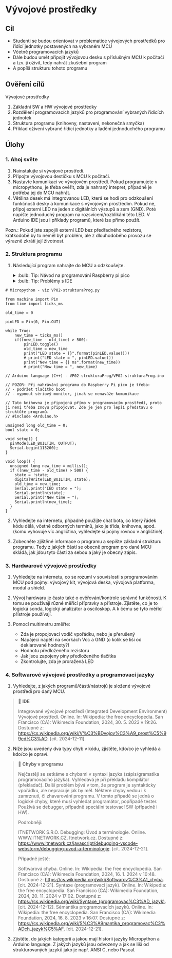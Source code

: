[Co dodělat ]: #
[nic ]: #



# Vývojové prostředky

## Cíl

-	Studenti se budou orientovat v problematice vývojových prostředků pro řídící jednotky postavených na vybraném MCU
-   Včetně programovacích jazyků
-   Dále budou umět připojit vývojovou desku s příslušným MCU k počítači a tzv. ji oživit, tedy nahrát zkušební program
-   A popíší strukturu tohoto programu


## Ověření cílů

Vývojové prostředky

1. Základní SW a HW vývojové prostředky
2. Rozdělení programovacích jazyků pro programování vybraných řídících jednotek
3. Struktura programu (knihovny, nastavení, nekonečná smyčka)
4. Příklad oživení vybrané řídící jednotky a ladění jednoduchého programu


## Úlohy

### 1. Ahoj světe

1. Nainstalujte si vývojové prostředí.
2. Připojte vývojovou destičku s MCU k počítači.
3. Nastavte komunikaci ve vývojovém prostředí. Pokud programujete v micropythonu, je třeba ověřit, zda je nahraný intepret, případně je potřeba jej do MCU nahrát.
4. Většina desek má integrovanou LED, která se hodí pro odzkoušení funkčnosti desky a komunikace s vývojovým prostředím. Pokud ne, připoj externí LED na jeden z digitálních výstupů a zem (GND). Poté napište jednoduchý program na rozsvícení/rozblikání této LED. V Arduino IDE jsou i příklady programů, které lze přímo použít. 

Pozn.: Pokud jste zapojili externí LED bez předřadného rezistoru, krátkodobě by to neměl být problém, ale z dlouhodobého provozu se výrazně zkrátí její životnost. 


### 2. Struktura programu

1. Následující program nahrajte do MCU a odzkoušejte.

    <details>
        <summary> :bulb: Tip: Návod na programování Raspberry pi pico </summary>
            <p><b>v Arduino IDE 2.x.x </b></p>
            <p>Programming Raspberry Pi Pico with Arduino IDE (Pico W compatible). Online. RandomNerdTutorials.com. Dostupné z: https://randomnerdtutorials.com/programming-raspberry-pi-pico-w-arduino-ide/. [cit. 2024-12-22].</p>
            <p><b>v Thony </b></p>
            <p>Getting Started with Raspberry Pi Pico (and Pico W). Online. RandomNerdTutorials.com. Dostupné z: https://randomnerdtutorials.com/getting-started-raspberry-pi-pico-w/. [cit. 2024-12-22].</p>
            <p><b>ve VS Code </b></p>
            <p>Programming Raspberry Pi Pico with VS Code and MicroPython. Online. RandomNerdTutorials.com. Dostupné z: https://randomnerdtutorials.com/raspberry-pi-pico-vs-code-micropython/. [cit. 2024-12-22].</p>
    </details>

    <details>
        <summary> :bulb: Tip: Problémy s IDE </summary>
            <p><b>Arduino IDE - chybí složka Arduino 15</b></p>
            <p>Open the Arduino15 folder. Online. WWW.ARDUINO.CC. June 3, 2024. Dostupné z: https://support.arduino.cc/hc/en-us/articles/360018448279-Open-the-Arduino15-folder. [cit. 2024-12-23].</p>
    </details>





```
# Micropython - viz VP02-strukturaProg.py

from machine import Pin
from time import ticks_ms

old_time = 0

pinLED = Pin(0, Pin.OUT)

while True:
    new_time = ticks_ms()
    if((new_time - old_time) > 500):
        pinLED.toggle()
        old_time = new_time
        print("LED state = {}".format(pinLED.value()))
        # print("LED state = ", pinLED.value())
        print("New time = {} ms".format(new_time))
        # print("New time = ", new_time)
```


```
// Arduino language (C++) - VP02-strukturaProg/VP02-strukturaProg.ino

// POZOR: Při nahrávání programu do Raspberry Pi pico je třeba:
// - podržet tlačítko boot
// - vypnout sériový monitor, jinak se nenaváže komunikace

// Tato knihovna je připojená přímo v programovacím prostředí, proto ji není třeba znovu připojovat. Zde je jen pro lepší představu o struktůře programů.
// #include <Arduino.h>

unsigned long old_time = 0;
bool state = 0;

void setup() {
  pinMode(LED_BUILTIN, OUTPUT);
  Serial.begin(115200);
}

void loop() {
  unsigned long new_time = millis();
  if ((new_time - old_time) > 500) {
    state = !state;
    digitalWrite(LED_BUILTIN, state);
    old_time = new_time;
    Serial.print("LED state = ");
    Serial.println(state);
    Serial.print("New time = ");
    Serial.println(new_time);
  }
}
```


2. Vyhledejte na internetu, případně použijte chat bota, co který řádek kódu dělá, včetně odborných termínů, jako je třída, knihovna, apod. (komu vyhovuje víc angličtina, vyhledejte si pojmy rovnou v angličtině).

3. Zobecněte zjištěné informace o programu a sepište základní strukturu programu. Tedy z jakých částí se obecně program pro dané MCU skládá, jak jdou tyto části za sebou a jaký je obecný zápis.


### 3. Hardwarové vývojové prostředky

1. Vyhledejte na internetu, co se rozumí v souvislosti s programováním MCU pod pojmy: vývojový kit, vývojová deska, vývojová platforma, modul a shield.

2. Vývoj hardwaru je často také o ověřování/kontrole správné funkčnosti. K tomu se používají různé měřící přípravky a přístroje. Zjistěte, co je to logická sonda, logický analizátor a osciloskop. A k čemu se tyto měřící přístroje používají.

3. Pomocí multimetru změřte:
    - Zda je propojovací vodič vpořádku, nebo je přerušený
    - Napájecí napětí na svorkách Vcc a GND (o kolik se liší od deklarované hodnoty?)
    - Hodnotu předloženého rezistoru
    - Jak jsou zapojeny piny předloženého tlačítka
    - Zkontrolujte, zda je proražená LED


### 4. Softwarové vývojové prostředky a programovací jazyky

1. Vyhledejte, z jakých programů/částí/nástrojů je složené vývojové prostředí pro daný MCU.

> :key: **IDE**
>
> Integrované vývojové prostředí (Integrated Development Environment)
> Vývojové prostředí. Online. In: Wikipedia: the free encyclopedia. San Francisco (CA): Wikimedia Foundation, 2024, 30. 5. 2023 v 19:26. Dostupné z: https://cs.wikipedia.org/wiki/V%C3%BDvojov%C3%A9_prost%C5%99ed%C3%AD. [cit. 2024-12-11].

2. Níže jsou uvedeny dva typy chyb v kódu, zjistěte, kdo/co je vyhledá a kdo/co je opraví.

> :key: **Chyby v programu**
>
> Nejčastěji se setkáme s chybami v syntaxi jazyka (zápis/gramatika programovacího jazyka). Vyhledává je při překladu kompilátor (překladač).
> Další problém bývá v tom, že program je syntakticky vpořádku, ale nepracuje jak by měl. Některé chyby vedou i k zamrznutí, či zhavarování programu. V tomto případě se jedná o logické chyby, které musí vyhledat programátor, popřípadě tester. Používá se debugger, případně speciální testovací SW (případně i HW).
>
> Podrobněji:
>
> ITNETWORK S.R.O. Debugging: Úvod a terminologie. Online. WWW.ITNETWORK.CZ. Itnetwork.cz. Dostupné z: https://www.itnetwork.cz/javascript/debugging-vscode-webstorm/debugging-uvod-a-terminologie. [cit. 2024-12-21].
>
>
> Případně ještě:
>
> Softwarová chyba. Online. In: Wikipedia: the free encyclopedia. San Francisco (CA): Wikimedia Foundation, 2024, 16. 1. 2024 v 10:48. Dostupné z: https://cs.wikipedia.org/wiki/Softwarov%C3%A1_chyba. [cit. 2024-12-21].
> Syntaxe (programovací jazyk). Online. In: Wikipedia: the free encyclopedia. San Francisco (CA): Wikimedia Foundation, 2024, 20. 11. 2024 v 17:02. Dostupné z: https://cs.wikipedia.org/wiki/Syntaxe_(programovac%C3%AD_jazyk). [cit. 2024-12-12].
> Sémantika programovacích jazyků. Online. In: Wikipedia: the free encyclopedia. San Francisco (CA): Wikimedia Foundation, 2024, 16. 8. 2023 v 16:07. Dostupné z: https://cs.wikipedia.org/wiki/S%C3%A9mantika_programovac%C3%ADch_jazyk%C5%AF. [cit. 2024-12-21].


3. Zjistěte, do jakých kategorií a jakou mají historii jazyky Micropython a Arduino language. Z jakých jazyků jsou odvozeny a jak se liší od strukturovaných jazyků jako je např. ANSI C, nebo Pascal.
